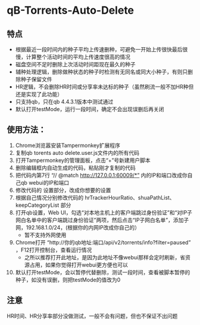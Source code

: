 # qB-Torrents-Auto-Delete

## 特点

 * 根据最近一段时间内的种子平均上传速删种，可避免一开始上传很快最后很慢，计算整个活动时间的平均上传速度很高的情况
 * 磁盘空间不足时删除上次活动时间距现在最久的种子
 * 辅种处理逻辑，删除做种状态的种子时检测有无同名或同大小种子，有则只删除种子保留文件
 * HR逻辑，不会删除HR时间或分享率未达标的种子（虽然刷流一般不加HR种但还是实现了此功能）
 * 只支持qb，只在qb 4.4.3.1版本中测试通过
 * 默认打开testMode，运行一段时间，确定不会出现误删后再关闭

## 使用方法：
1. Chrome浏览嚣安装Tampermonkey扩展程序
2. 复制qb torents auto delete.user.js文件内的所有代码
3. 打开Tampermonkey的管理面板，点击“+”号新建用户脚本
4. 删除编辑框内自动生成的代码，粘贴刚才复制的代码
5. 把代码内第7行 “// @match        http://127.0.0.1:60009/*” 内的IP和端口改成你自己qb webui的IP和端口
6. 修改代码的 设置部分，改成你想要的设置
7. 根据自己情况分别修改代码的 hrTrackerHourRatio、shuaPathList、keepCategoryList 部分
8. 打开qb设置，Web UI，勾选“对本地主机上的客户端跳过身份验证”和“对IP子网白名单中的客户端跳过身份验证”两项，然后点击“IP子网白名单”，添加子网，192.168.1.0/24，(根据你的内网IP改成你自己的）
   - 暂不支持外网使用
9. Chrome打开 “http://你的qb地址:端口/api/v2/torrents/info?filter=paused” ，F12打开控制台，查看运行情况
   - 之所以推荐打开此地址，是因为此地址不像webui那样会定时刷新，省资源占用，如果你觉得打开webui更方便也可以
10. 默认打开testMode，会以暂停代替删除，测试一段时间，查看被脚本暂停的种子，如没有误删，则把testMode的值改为0

## 注意
HR时间、HR分享率部分没做测试，一般不会有问题，但也不保证不出问题
